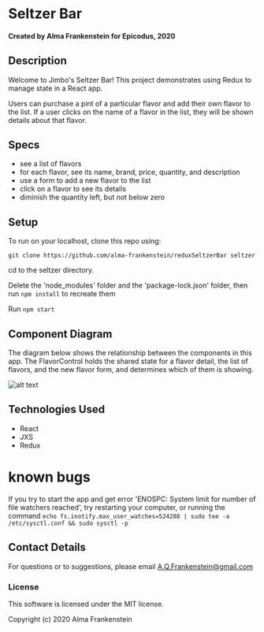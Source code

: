 # Seltzer Bar

#### Created by Alma Frankenstein for Epicodus, 2020

## Description

Welcome to Jimbo's Seltzer Bar! This project demonstrates using Redux to manage state in a React app.

Users can purchase a pint of a particular flavor and add their own flavor to the list. If a user clicks on the name of a flavor in the list, they will be shown details about that flavor.

## Specs

* see a list of flavors
* for each flavor, see its name, brand, price, quantity, and description
* use a form to add a new flavor to the list
* click on a flavor to see its details
* diminish the quantity left, but not below zero

## Setup

To run on your localhost, clone this repo using:

```git clone https://github.com/alma-frankenstein/reduxSeltzerBar seltzer```

cd to the seltzer directory.

Delete the 'node_modules' folder and the 'package-lock.json' folder, then run ```npm install``` to recreate them

Run ```npm start```


## Component Diagram

The diagram below shows the relationship between the components in this app. The FlavorControl holds the shared state for a flavor detail, the list of flavors, and the new flavor form, and determines which of them is showing.

![alt text](./SeltzerShopComponents.jpg)


## Technologies Used

* React
* JXS
* Redux

# known bugs

If you try to start the app and get error 'ENOSPC: System limit for number of file watchers reached', try restarting your computer, or running the command ```echo fs.inotify.max_user_watches=524288 | sudo tee -a /etc/sysctl.conf && sudo sysctl -p```

## Contact Details

For questions or to suggestions, please email A.Q.Frankenstein@gmail.com

### License

This software is licensed under the MIT license.

Copyright (c) 2020 Alma Frankenstein